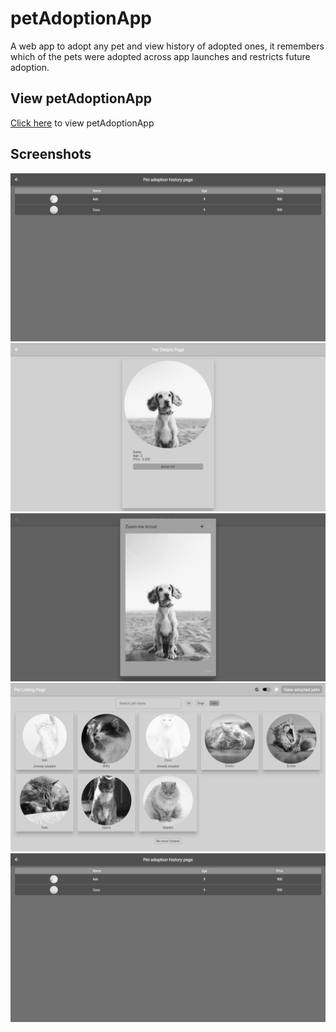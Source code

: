 # petAdoptionApp

A web app to adopt any pet and view history of adopted ones, it remembers which of the pets were adopted across app launches and restricts future adoption.

## View petAdoptionApp

<p>
  <a href="https://petadoptionapp-8af03.web.app/">Click here</a> to view petAdoptionApp
</p>

## Screenshots


![petListingPage](screenshots/petAdoptedHistoryPage.png)
![petDetailsPage](screenshots/petDetailsPage.png)
![petZoomInOutPopUp](screenshots/petZoomInOutPopUp.png)
![petAfterAdoptedPage](screenshots/petAfterAdoptedPage.png)
![petAdoptedHistoryPage](screenshots/petAdoptedHistoryPage.png)




